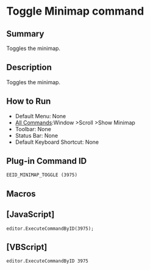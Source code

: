 # Toggle Minimap command

## Summary

Toggles the minimap.

## Description

Toggles the minimap.

## How to Run

- Default Menu: None
- [All Commands](../tools/all_commands):Window \>Scroll \>Show Minimap
- Toolbar: None
- Status Bar: None
- Default Keyboard Shortcut: None

## Plug-in Command ID

```
EEID_MINIMAP_TOGGLE (3975)```

## Macros

## \[JavaScript\]

```
editor.ExecuteCommandByID(3975);
```

## \[VBScript\]

```
editor.ExecuteCommandByID 3975
```
